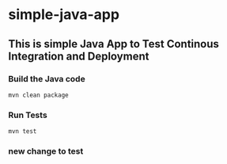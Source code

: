 # simple-java-app
## This is simple Java App to Test Continous Integration and Deployment

### Build the Java code
```mvn clean package```

### Run Tests
```mvn test```

### new change to test